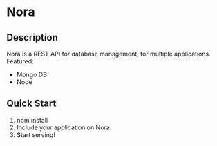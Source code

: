 # Nora

## Description

Nora is a REST API for database management, for multiple applications. Featured:

* Mongo DB
* Node

## Quick Start

1. npm install
2. Include your application on Nora.
3. Start serving!